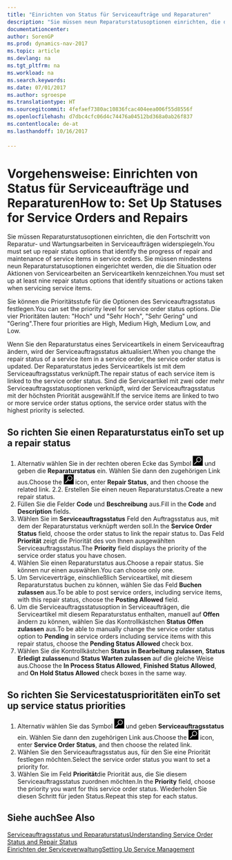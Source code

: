 ```yaml
---
title: "Einrichten von Status für Serviceaufträge und Reparaturen"
description: "Sie müssen neun Reparaturstatusoptionen einrichten, die den Fortschritt von Reparatur- und Wartungsarbeiten in Serviceaufträgen widerspiegeln."
documentationcenter: 
author: SorenGP
ms.prod: dynamics-nav-2017
ms.topic: article
ms.devlang: na
ms.tgt_pltfrm: na
ms.workload: na
ms.search.keywords: 
ms.date: 07/01/2017
ms.author: sgroespe
ms.translationtype: HT
ms.sourcegitcommit: 4fefaef7380ac10836fcac404eea006f55d8556f
ms.openlocfilehash: d7dbc4cfc06d4c74476a04512bd368a0ab26f837
ms.contentlocale: de-at
ms.lasthandoff: 10/16/2017

---
```

# <a name="how-to-set-up-statuses-for-service-orders-and-repairs"></a><span data-ttu-id="c07e0-103">Vorgehensweise: Einrichten von Status für Serviceaufträge und Reparaturen</span><span class="sxs-lookup"><span data-stu-id="c07e0-103">How to: Set Up Statuses for Service Orders and Repairs</span></span>
<span data-ttu-id="c07e0-104">Sie müssen Reparaturstatusoptionen einrichten, die den Fortschritt von Reparatur- und Wartungsarbeiten in Serviceaufträgen widerspiegeln.</span><span class="sxs-lookup"><span data-stu-id="c07e0-104">You must set up repair status options that identify the progress of repair and maintenance of service items in service orders.</span></span> <span data-ttu-id="c07e0-105">Sie müssen mindestens neun Reparaturstatusoptionen eingerichtet werden, die die Situation oder Aktionen von Servicearbeiten an Serviceartikeln kennzeichnen.</span><span class="sxs-lookup"><span data-stu-id="c07e0-105">You must set up at least nine repair status options that identify situations or actions taken when servicing service items.</span></span>  

<span data-ttu-id="c07e0-106">Sie können die Prioritätsstufe für die Optionen des Serviceauftragsstatus festlegen.</span><span class="sxs-lookup"><span data-stu-id="c07e0-106">You can set the priority level for service order status options.</span></span> <span data-ttu-id="c07e0-107">Die vier Prioritäten lauten: "Hoch" und "Sehr Hoch", "Sehr Gering" und "Gering".</span><span class="sxs-lookup"><span data-stu-id="c07e0-107">There four priorities are High, Medium High, Medium Low, and Low.</span></span>  
  
<span data-ttu-id="c07e0-108">Wenn Sie den Reparaturstatus eines Serviceartikels in einem Serviceauftrag ändern, wird der Serviceauftragsstatus aktualisiert.</span><span class="sxs-lookup"><span data-stu-id="c07e0-108">When you change the repair status of a service item in a service order, the service order status is updated.</span></span> <span data-ttu-id="c07e0-109">Der Reparaturstatus jedes Serviceartikels ist mit dem Serviceauftragsstatus verknüpft.</span><span class="sxs-lookup"><span data-stu-id="c07e0-109">The repair status of each service item is linked to the service order status.</span></span> <span data-ttu-id="c07e0-110">Sind die Serviceartikel mit zwei oder mehr Serviceauftragsstatusoptionen verknüpft, wird der Serviceauftragsstatus mit der höchsten Priorität ausgewählt.</span><span class="sxs-lookup"><span data-stu-id="c07e0-110">If the service items are linked to two or more service order status options, the service order status with the highest priority is selected.</span></span>  

## <a name="to-set-up-a-repair-status"></a><span data-ttu-id="c07e0-111">So richten Sie einen Reparaturstatus ein</span><span class="sxs-lookup"><span data-stu-id="c07e0-111">To set up a repair status</span></span>  
1. <span data-ttu-id="c07e0-112">Alternativ wählen Sie in der rechten oberen Ecke das Symbol ![Nach Seite oder Bericht suchen](media/ui-search/search_small.png "Nach Seite oder Bericht suchen") und geben die **Reparaturstatus** ein. Wählen Sie dann den zugehörigen Link aus.</span><span class="sxs-lookup"><span data-stu-id="c07e0-112">Choose the ![Search for Page or Report](media/ui-search/search_small.png "Search for Page or Report icon") icon, enter **Repair Status**, and then choose the related link.</span></span> <span data-ttu-id="c07e0-113">2.</span><span class="sxs-lookup"><span data-stu-id="c07e0-113">2.</span></span> <span data-ttu-id="c07e0-114">Erstellen Sie einen neuen Reparaturstatus.</span><span class="sxs-lookup"><span data-stu-id="c07e0-114">Create a new repair status.</span></span>  
3. <span data-ttu-id="c07e0-115">Füllen Sie die Felder **Code** und **Beschreibung** aus.</span><span class="sxs-lookup"><span data-stu-id="c07e0-115">Fill in the **Code** and **Description** fields.</span></span>  
4. <span data-ttu-id="c07e0-116">Wählen Sie im **Serviceauftragsstatus** Feld den Auftragsstatus aus, mit dem der Reparaturstatus verknüpft werden soll.</span><span class="sxs-lookup"><span data-stu-id="c07e0-116">In the **Service Order Status** field, choose the order status to link the repair status to.</span></span> <span data-ttu-id="c07e0-117">Das Feld **Priorität** zeigt die Priorität des von Ihnen ausgewählten Serviceauftragsstatus.</span><span class="sxs-lookup"><span data-stu-id="c07e0-117">The **Priority** field displays the priority of the service order status you have chosen.</span></span>  
5. <span data-ttu-id="c07e0-118">Wählen Sie einen Reparaturstatus aus.</span><span class="sxs-lookup"><span data-stu-id="c07e0-118">Choose a repair status.</span></span> <span data-ttu-id="c07e0-119">Sie können nur einen auswählen.</span><span class="sxs-lookup"><span data-stu-id="c07e0-119">You can choose only one.</span></span>  
6. <span data-ttu-id="c07e0-120">Um Serviceverträge, einschließlich Serviceartikel, mit diesem Reparaturstatus buchen zu können, wählen Sie das Feld **Buchen zulassen** aus.</span><span class="sxs-lookup"><span data-stu-id="c07e0-120">To be able to post service orders, including service items, with this repair status, choose the **Posting Allowed** field.</span></span>  
7. <span data-ttu-id="c07e0-121">Um die Serviceauftragsstatusoption in Serviceaufträgen, die Serviceartikel mit diesem Reparaturstatus enthalten, manuell auf **Offen** ändern zu können, wählen Sie das Kontrollkästchen **Status Offen zulassen** aus.</span><span class="sxs-lookup"><span data-stu-id="c07e0-121">To be able to manually change the service order status option to **Pending** in service orders including service items with this repair status, choose the **Pending Status Allowed** check box.</span></span>  
8. <span data-ttu-id="c07e0-122">Wählen Sie die Kontrollkästchen **Status in Bearbeitung zulassen**, **Status Erledigt zulassen**und **Status Warten zulassen** auf die gleiche Weise aus.</span><span class="sxs-lookup"><span data-stu-id="c07e0-122">Choose the **In Process Status Allowed**, **Finished Status Allowed**, and **On Hold Status Allowed** check boxes in the same way.</span></span>
  
## <a name="to-set-up-service-status-priorities"></a><span data-ttu-id="c07e0-123">So richten Sie Servicestatusprioritäten ein</span><span class="sxs-lookup"><span data-stu-id="c07e0-123">To set up service status priorities</span></span>  
1. <span data-ttu-id="c07e0-124">Alternativ wählen Sie das Symbol ![Nach Seite oder Bericht suchen](media/ui-search/search_small.png "Nach Seite oder Bericht suchen") und geben **Serviceauftragsstatus** ein. Wählen Sie dann den zugehörigen Link aus.</span><span class="sxs-lookup"><span data-stu-id="c07e0-124">Choose the ![Search for Page or Report](media/ui-search/search_small.png "Search for Page or Report icon") icon, enter **Service Order Status**, and then choose the related link.</span></span>  
2. <span data-ttu-id="c07e0-125">Wählen Sie den Serviceauftragsstatus aus, für den Sie eine Priorität festlegen möchten.</span><span class="sxs-lookup"><span data-stu-id="c07e0-125">Select the service order status you want to set a priority for.</span></span>  
3. <span data-ttu-id="c07e0-126">Wählen Sie im Feld **Priorität**die Priorität aus, die Sie diesem Serviceauftragsstatus zuordnen möchten.</span><span class="sxs-lookup"><span data-stu-id="c07e0-126">In the **Priority** field, choose the priority you want for this service order status.</span></span> <span data-ttu-id="c07e0-127">Wiederholen Sie diesen Schritt für jeden Status.</span><span class="sxs-lookup"><span data-stu-id="c07e0-127">Repeat this step for each status.</span></span>  
  
## <a name="see-also"></a><span data-ttu-id="c07e0-128">Siehe auch</span><span class="sxs-lookup"><span data-stu-id="c07e0-128">See Also</span></span>  
[<span data-ttu-id="c07e0-129">Serviceauftragsstatus und Reparaturstatus</span><span class="sxs-lookup"><span data-stu-id="c07e0-129">Understanding Service Order Status and Repair Status</span></span>]()  
[<span data-ttu-id="c07e0-130">Einrichten der Serviceverwaltung</span><span class="sxs-lookup"><span data-stu-id="c07e0-130">Setting Up Service Management</span></span>](service-setup-service.md)  


